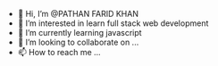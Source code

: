 - 👋 Hi, I’m @PATHAN FARID KHAN
- 👀 I’m interested in learn full stack web development
- 🌱 I’m currently learning javascript
- 💞️ I’m looking to collaborate on ...
- 📫 How to reach me ...

<!---
PATHAN039/PATHAN039 is a ✨ special ✨ repository because its `README.md` (this file) appears on your GitHub profile.
You can click the Preview link to take a look at your changes.
--->
